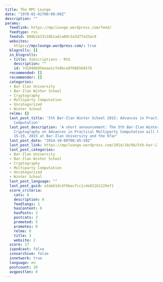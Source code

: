 ```yaml
---
title: The MPC Lounge
date: "1970-01-01T00:00:00Z"
description: ""
params:
  feedlink: https://mpclounge.wordpress.com/feed/
  feedtype: rss
  feedid: 088b1b33118b1adca09c3a3d77a33ac9
  websites:
    https://mpclounge.wordpress.com/: true
  blogrolls: []
  in_blogrolls:
  - title: Subscriptions - RSS
    description: ""
    id: 7d1048b956eae1cfe0bce8f68656857b
  recommended: []
  recommender: []
  categories:
  - Bar-Ilan University
  - Bar-Ilan Winter School
  - Cryptography
  - Multiparty Computation
  - Uncategorized
  - Winter School
  relme: {}
  last_post_title: '5th Bar-Ilan Winter School 2015: Advances in Practical Multiparty
    Computation'
  last_post_description: 'A short announcement: The 5th Bar-Ilan Winter School on
    Cryptography on Advances in Practical Multiparty Computation will be held on February
    15-19, 2015 at Bar-Ilan University and the Kfar'
  last_post_date: "2014-10-08T06:45:58Z"
  last_post_link: https://mpclounge.wordpress.com/2014/10/08/5th-bar-ilan-winter-school-2015-advances-in-practical-multiparty-computation/
  last_post_categories:
  - Bar-Ilan University
  - Bar-Ilan Winter School
  - Cryptography
  - Multiparty Computation
  - Uncategorized
  - Winter School
  last_post_language: ""
  last_post_guid: a3ab61dc4f6becfcc1c4e821b1229ef1
  score_criteria:
    cats: 0
    description: 0
    feedlangs: 1
    hasContent: 0
    hasPosts: 3
    postcats: 3
    promoted: 5
    promotes: 0
    relme: 0
    title: 3
    website: 2
  score: 17
  ispodcast: false
  isnoarchive: false
  innetwork: true
  language: en
  postcount: 10
  avgpostlen: 0
---
```

